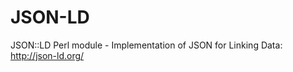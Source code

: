 JSON-LD
=======

JSON::LD Perl module - Implementation of JSON for Linking Data: http://json-ld.org/
